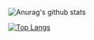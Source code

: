 ![Anurag's github stats](https://github-readme-stats.vercel.app/api?username=todacu&count_private=true&custom_title=Tom\'s%20GitHub%20Statistics)

[![Top Langs](https://github-readme-stats.vercel.app/api/top-langs/?username=todacu&custom_title=Tom\'s%20Most%20Used%20Languages)](https://github.com/anuraghazra/github-readme-stats)
